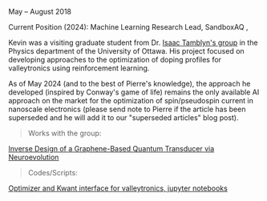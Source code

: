 May – August 2018

Current Position (2024): Machine Learning Research Lead, SandboxAQ <a href="https://www.linkedin.com/in/kryczko/?originalSubdomain=ca"><i class="fa-brands fa-linkedin-in"></i> </a>, <a href="https://scholar.google.com/citations?user=orKPuRgAAAAJ&hl=en"><i class="ai ai-google-scholar-square ai-3x"></i></a>

Kevin was a visiting graduate student from Dr. <a href="https://www.linkedin.com/in/itamblyn/?originalSubdomain=ca">Isaac Tamblyn's group</a> in the Physics department of the University of Ottawa. His project focused on developing approaches to the optimization of doping profiles for valleytronics using reinforcement learning.

As of May 2024 (and to the best of Pierre's knowledge), the approach he developed (inspired by Conway's game of life) remains the only available AI approach on the market for the optimization of spin/pseudospin current in nanoscale electronics (please send note to Pierre if the article has been superseded and he will add it to our "superseded articles" blog post).

> Works with the group:

<a href="https://pubs.acs.org/doi/full/10.1021/acs.jpcc.0c06903">Inverse Design of a Graphene-Based Quantum Transducer via Neuroevolution</a>

> Codes/Scripts:

<a href="https://github.com/PierreTDarancet/QuantumTransduction"> Optimizer and Kwant interface for valleytronics, jupyter notebooks</a>
